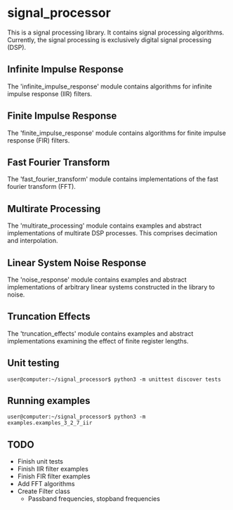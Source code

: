 # signal_processor

This is a signal processing library. It contains signal processing algorithms. Currently, the signal processing is exclusively digital signal processing (DSP).

## Infinite Impulse Response

The 'infinite_impulse_response' module contains algorithms for infinite impulse response (IIR) filters.

## Finite Impulse Response

The 'finite_impulse_response' module contains algorithms for finite impulse response (FIR) filters.

## Fast Fourier Transform

The 'fast_fourier_transform' module contains implementations of the fast fourier transform (FFT).

## Multirate Processing

The 'multirate_processing' module contains examples and abstract implementations of multirate DSP processes. This comprises decimation and interpolation.

## Linear System Noise Response


The 'noise_response' module contains examples and abstract implementations of arbitrary linear systems constructed in the library to noise.
 
## Truncation Effects

The 'truncation_effects' module contains examples and abstract implementations examining the effect of finite register lengths.

## Unit testing

```
user@computer:~/signal_processor$ python3 -m unittest discover tests
```

## Running examples
```
user@computer:~/signal_processor$ python3 -m examples.examples_3_2_7_iir
```

## TODO
- Finish unit tests
- Finish IIR filter examples
- Finish FIR filter examples
- Add FFT algorithms
- Create Filter class
	- Passband frequencies, stopband frequencies
